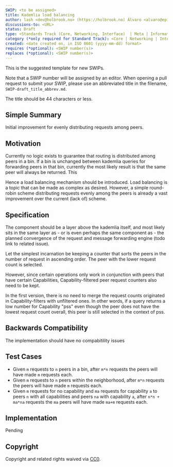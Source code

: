 ```yaml
---
SWIP: <to be assigned>
title: Kademlia load balancing
author: lash <dev@holbrook.no> (https://holbrook.no) Álvaro <alvaro@epiclabs.io>
discussions-to: <URL>
status: Draft
type: <Standards Track (Core, Networking, Interface)  | Meta | Informational>
category (*only required for Standard Track): <Core | Networking | Interface | ERC>
created: <date created on, in ISO 8601 (yyyy-mm-dd) format>
requires (*optional): <SWIP number(s)>
replaces (*optional): <SWIP number(s)>
---
```


<!--You can leave these HTML comments in your merged SWIP and delete the visible duplicate text guides, they will not appear and may be helpful to refer to if you edit it again. This is the suggested template for new SWIPs. Note that a SWIP number will be assigned by an editor. When opening a pull request to submit your SWIP, please use an abbreviated title in the filename, `SWIP-draft_title_abbrev.md`. The title should be 44 characters or less.-->
This is the suggested template for new SWIPs.

Note that a SWIP number will be assigned by an editor. When opening a pull request to submit your SWIP, please use an abbreviated title in the filename, `SWIP-draft_title_abbrev.md`.

The title should be 44 characters or less.

## Simple Summary

Initial improvement for evenly distributing requests among peers.

## Motivation

Currently no logic exists to guarantee that routing is distributed among peers in a bin. If a bin is unchanged between kademlia queries for forwarding peers in that bin, currently the most likely result is that the same peer will always be returned. This 

Hence a load balancing mechanism should be introduced. Load balancing is a topic that can be made as complex as desired. However, a simple round-robin scheme distributing requests evenly among the peers is already a vast improvement over the current (lack of) scheme.

## Specification

The component should be a layer above the kademlia itself, and most likely sits in the same layer as - or is even perhaps the same component as - the planned convergence of the request and message forwarding engine (todo link to related issue).

Let the simplest incarnation be keeping a counter that sorts the peers in the number of request in ascending order. The peer with the lower request count is selected.

However, since certain operations only work in conjunction with peers that have certain Capabilities, Capability-filtered peer request counters also need to be kept.

In the first version, there is no need to merge the request counts originated in Capability-filters with unfiltered ones. In other words, if a query returns a low number for Capability "pss" even though the peer does not have the lowest request count overall, this peer is still selected in the context of pss.

## Backwards Compatibility

The implementation should have no compabitility issues

## Test Cases

* Given `m` requests to `n`  peers in a bin, after `m*n` requests the peers will have made `m` requests each.
* Given `m` requests to `n` peers within the neighborhood, after `m*n` requests the peers will have made `m` requests each.
* Given `m` requests for no capability and `ma` requests for capability `a` to peers `n` with all capabilities and peers `na` with capability `a`, after `n*n + ma*na` requests the `ma` peers will have made `ma+m` requests each.

## Implementation

Pending

## Copyright

Copyright and related rights waived via [CC0](https://creativecommons.org/publicdomain/zero/1.0/).
